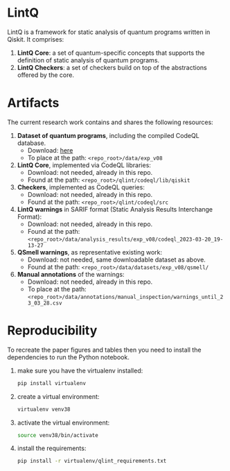 # LintQ


LintQ is a framework for static analysis of quantum programs written in Qiskit.
It comprises:
1. **LintQ Core**: a set of quantum-specific concepts that supports the definition of static analysis of quantum programs.
2. **LintQ Checkers**: a set of checkers build on top of the abstractions offered by the core.

# Artifacts

The current research work contains and shares the following resources:

1. **Dataset of quantum programs**, including the compiled CodeQL database.
    - Download: [here](https://figshare.com/s/8a120be10fe2292f4520)
    - To place at the path: `<repo_root>/data/exp_v08`
1. **LintQ Core**, implemented via CodeQL libraries:
    - Download: not needed, already in this repo.
    - Found at the path: `<repo_root>/qlint/codeql/lib/qiskit`
1. **Checkers**, implemented as CodeQL queries:
    - Download: not needed, already in this repo.
    - Found at the path: `<repo_root>/qlint/codeql/src`
1. **LintQ warnings** in SARIF format (Static Analysis Results Interchange Format):
    - Download: not needed, already in this repo.
    - Found at the path: `<repo_root>/data/analysis_results/exp_v08/codeql_2023-03-20_19-13-27`
1. **QSmell warnings**, as representative existing work:
    - Download: not needed, same downloadable dataset as above.
    - Found at the path: `<repo_root>/data/datasets/exp_v08/qsmell/`
1. **Manual annotations** of the warnings:
    - Download: not needed, already in this repo.
    - To place at the path: `<repo_root>/data/annotations/manual_inspection/warnings_until_23_03_28.csv`

# Reproducibility

To recreate the paper figures and tables  then you need to install the dependencies to run the Python notebook.

1. make sure you have the virtualenv installed:
    ```bash
    pip install virtualenv
    ```
2. create a virtual environment:
    ```bash
    virtualenv venv38
    ```
3. activate the virtual environment:
    ```bash
    source venv38/bin/activate
    ```
4. install the requirements:
    ```bash
    pip install -r virtualenv/qlint_requirements.txt
    ```

